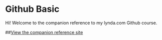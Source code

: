 Github Basic
========================

Hi! Welcome to the companion reference to my lynda.com Github course. 

##[View the companion reference site](https://github.com/happyccoding/github-basics/)
